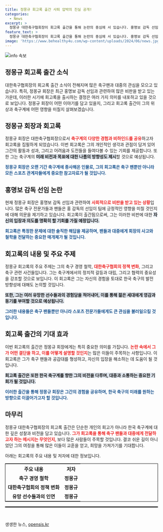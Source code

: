 ```yaml
---
title: 정몽규 회고록 출간 사퇴 압박의 진실 공개!
categories:
  - News
excerpt: >
  정몽규 대한축구협회장이 회고록 출간을 통해 논란의 중심에 서 있습니다. 홍명보 감독 선임으로 불거진 사회적 비판 속, 그의 진심과 반격을 담은 이 특별한 이야기를 지금 확인해보세요!
feature_text: >
  정몽규 대한축구협회장이 회고록 출간을 통해 논란의 중심에 서 있습니다. 홍명보 감독 선임으로 불거진 사회적 비판 속, 그의 진심과 반격을 담은 이 특별한 이야기를 지금 확인해보세요!
image: 'https://www.behealthy4u.com/wp-content/uploads/2024/06/news.jpg'
---
```


<p><img src="https://www.behealthy4u.com/wp-content/uploads/2024/06/news.jpg" alt="info 속보" /></p>

<h2 data-ke-size="size26">정몽규 회고록 출간 소식</h2>

<p data-ke-size="size16">대한축구협회장의 회고록 출간 소식이 전해지며 많은 축구팬과 대중의 관심을 모으고 있습니다. 특히, 정몽규 회장은 최근 홍명보 감독 선임과 관련하여 많은 비판을 받고 있는 가운데, 이러한 시기에 회고록을 출시하는 결정은 여러 가지 의미를 내포하고 있을 것으로 보입니다. 정몽규 회장이 어떤 이야기를 담고 있을지, 그리고 회고록 출간이 그의 위상과 축구계에 어떤 영향을 미칠지 살펴보겠습니다.</p>

<h2 data-ke-size="size26">정몽규 회장과 회고록</h2>

<p data-ke-size="size16">정몽규 회장은 대한축구협회장으로서 <b><span style="color: #ee2323;">축구계의 다양한 경험과 비하인드를 공유</span></b>하고자 회고록을 집필하게 되었습니다. 이번 회고록은 그의 개인적인 생각과 관점이 담겨 있어 그간의 활동과 성과, 그리고 어려움과 도전들을 들여다볼 수 있는 기회를 제공합니다. 또한 그는 축구계의 <b><span style="background-color: #21538527;">미래 비전과 목표에 대한 나름의 방향성도 제시</span></b>할 것으로 예상됩니다.</p>

<p data-ke-size="size16"><b><span style="color: #1a5490;">정몽규 회장은 오랜 기간 축구계에 종사해온 인물로, 그의 회고록은 축구 팬뿐만 아니라 모든 스포츠 관계자들에게 중요한 참고자료가 될 것입니다.</span></b></p>

<h2 data-ke-size="size26">홍명보 감독 선임 논란</h2>

<p data-ke-size="size16">현재 정몽규 회장은 홍명보 감독 선임과 관련하여 <b><span style="color: #ee2323;">사회적으로 비판을 받고 있는 상황</span></b>입니다. 많은 축구 전문가들과 팬들은 홍 감독의 선임이 팀에 긍정적인 영향을 미칠 것인지에 대해 의문을 제기하고 있습니다. 회고록이 출간됨으로써, 그는 이러한 비판에 대한 <b><span style="background-color: #21538527;">자신의 입장과 의도를 명확히 할 기회를 가질 예정입니다.</span></b></p>

<p data-ke-size="size16"><b><span style="color: #1a5490;">회고록은 특정한 문제에 대한 솔직한 해답을 제공하며, 팬들과 대중에게 회장의 사고와 철학을 전달하는 중요한 매개체가 될 것입니다.</span></b></p>

<h2 data-ke-size="size26">회고록의 내용 및 주요 주제</h2>

<p data-ke-size="size16">정몽규 회고록의 주요 주제는 그의 축구 경영 철학, <b><span style="color: #ee2323;">대한축구협회의 정책 변화</span></b>, 그리고 축구 관련 사건들입니다. 그는 축구계에서의 정치적 갈등과 대립, 그리고 협력의 중요성을 강조할 것으로 보입니다. 이 회고록은 그는 자신의 경험을 토대로 한국 축구의 발전 방향성에 대해도 논의할 것입니다.</p>

<p data-ke-size="size16"><b><span style="background-color: #21538527;">또한, 그는 여러 유망한 선수들과의 경험담을 적어내어, 이를 통해 젊은 세대에게 영감과 동기를 부여할 것으로 예상됩니다.</span></b></p>

<p data-ke-size="size16"><b><span style="color: #1a5490;">그러한 내용들은 축구 팬들뿐만 아니라 스포츠 전문가들에게도 큰 관심을 불러일으킬 것입니다.</span></b></p>

<h2 data-ke-size="size26">회고록 출간의 기대 효과</h2>

<p data-ke-size="size16">이번 회고록의 출간은 정몽규 회장에게는 특히 중요한 의미를 가집니다. <b><span style="color: #ee2323;">논란 속에서 그가 어떤 결단을 하고, 이를 어떻게 설명할 것인지</span></b>는 많은 이들이 주목하는 사항입니다. 이 회고록은 그가 축구 팬들과 공감대를 형성하고, 자신의 입장을 해소하는 데 도움이 될 것입니다.</p>

<p data-ke-size="size16"><b><span style="background-color: #21538527;">회고록 출간은 또한 한국 축구계를 향한 그의 비전을 다루며, 대중과 소통하는 중요한 기회가 될 것입니다.</span></b></p>

<p data-ke-size="size16"><b><span style="color: #1a5490;">이러한 출간을 통해 정몽규 회장은 그간의 경험을 공유하며, 한국 축구의 미래를 원하는 방향으로 이끌어가고자 할 것입니다.</span></b></p>

<h2 data-ke-size="size26">마무리</h2>

<p data-ke-size="size16">정몽규 대한축구협회장의 회고록 출간은 단순한 개인의 회고가 아니라 한국 축구계에 대한 깊은 성찰과 비전을 담고 있습니다. <b><span style="color: #ee2323;">그가 회고록을 통해 축구 팬들과 대중에게 전달하고자 하는 메시지는 무엇인지, </span></b>보다 많은 사람들이 주목할 것입니다. 결코 쉬운 길이 아니었던 그의 여정을 통해 많은 이들이 교훈을 얻고, 희망을 가져가기를 기대합니다.</p>

<p data-ke-size="size16">아래는 회고록의 주요 내용 및 저자에 대한 정보입니다.</p>

<table style="width: 100%; border: 1px solid #000;">
    <tr>
        <th style="text-align: center;">주요 내용</th>
        <th style="text-align: center;">저자</th>
    </tr>
    <tr>
        <td style="text-align: center; height: 17px;"><b>축구 경영 철학</b></td>
        <td style="text-align: center; height: 17px;"><b>정몽규</b></td>
    </tr>
    <tr>
        <td style="text-align: center; height: 17px;"><b>대한축구협회의 정책 변화</b></td>
        <td style="text-align: center; height: 17px;"><b>정몽규</b></td>
    </tr>
    <tr>
        <td style="text-align: center; height: 17px;"><b>유망 선수들과의 인연</b></td>
        <td style="text-align: center; height: 17px;"><b>정몽규</b></td>
    </tr>
</table>

<hr style="border: 1px solid #000;">

<p data-ke-size="size16">&nbsp;</p>
생생한 뉴스, <a href="https://opensis.kr" rel="dofollow">opensis.kr</a>


